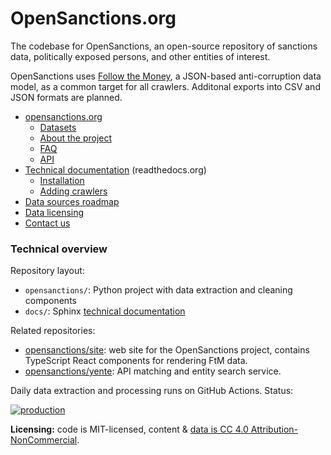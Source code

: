 # OpenSanctions.org

The codebase for OpenSanctions, an open-source repository of sanctions data, politically exposed persons, and other entities of interest.

OpenSanctions uses [Follow the Money](https://followthemoney.readthedocs.io/en/latest/index.html), a JSON-based anti-corruption data model, as a common target for all crawlers. Additonal exports into CSV and JSON formats are planned.

* [opensanctions.org](https://opensanctions.org)
    * [Datasets](https://opensanctions.org/datasets/)
    * [About the project](https://opensanctions.org/docs/about/)
    * [FAQ](https://opensanctions.org/docs/faq/)
    * [API](https://api.opensanctions.org/)
* [Technical documentation](https://docs.opensanctions.org/en/latest/) (readthedocs.org)
    * [Installation](https://docs.opensanctions.org/en/latest/install.html)
    * [Adding crawlers](https://opensanctions.org/docs/contribute/)
* [Data sources roadmap](https://bit.ly/osa-sources)
* [Data licensing](https://opensanctions.org/licensing/)
* [Contact us](https://opensanctions.org/contact/)

### Technical overview

Repository layout:

* ``opensanctions/``: Python project with data extraction and cleaning components
* ``docs/``: Sphinx [technical documentation](https://opensanctions.org/docs/faq/)

Related repositories:

* [opensanctions/site](https://github.com/opensanctions/site): web site for the OpenSanctions project, contains TypeScript React components for rendering FtM data.
* [opensanctions/yente](https://github.com/opensanctions/yente): API matching and entity search service. 

Daily data extraction and processing runs on GitHub Actions. Status:

[![production](https://github.com/opensanctions/opensanctions/actions/workflows/production.yml/badge.svg)](https://github.com/opensanctions/opensanctions/actions/workflows/production.yml)

**Licensing:** code is MIT-licensed, content & [data is CC 4.0 Attribution-NonCommercial](https://opensanctions.org/licensing/).